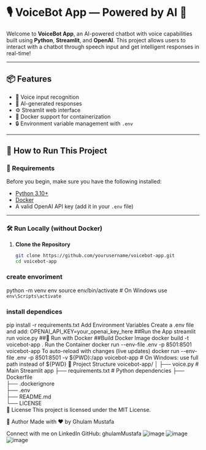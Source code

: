 # 🎙️ VoiceBot App — Powered by AI 🤖

Welcome to **VoiceBot App**, an AI-powered chatbot with voice capabilities built using **Python**, **Streamlit**, and **OpenAI**. This project allows users to interact with a chatbot through speech input and get intelligent responses in real-time!

---

## 📦 Features

- 🎤 Voice input recognition
- 💬 AI-generated responses
- ⚙️ Streamlit web interface
- 🐳 Docker support for containerization
- 🔒 Environment variable management with `.env`

---

## 🚀 How to Run This Project

### 🔧 Requirements

Before you begin, make sure you have the following installed:

- [Python 3.10+](https://www.python.org/downloads/)
- [Docker](https://www.docker.com/products/docker-desktop)
- A valid OpenAI API key (add it in your `.env` file)

---

### 🛠️ Run Locally (without Docker)

1. **Clone the Repository**
   ```bash
   git clone https://github.com/yourusername/voicebot-app.git
   cd voicebot-app
### create envoriment 
python -m venv env
source env/bin/activate  # On Windows use `env\Scripts\activate`
### install dependices 
pip install -r requirements.txt
Add Environment Variables
Create a .env file and add:
OPENAI_API_KEY=your_openai_key_here
##Run the App
streamlit run voice.py
##🐳 Run with Docker
##Build Docker Image
docker build -t voicebot-app .
Run the Container
docker run --env-file .env -p 8501:8501 voicebot-app
To auto-reload with changes (live updates)
docker run --env-file .env -p 8501:8501 -v ${PWD}:/app voicebot-app  # On Windows: use full path instead of ${PWD}
📁 Project Structure
voicebot-app/
│
├── voice.py              # Main Streamlit app
├── requirements.txt      # Python dependencies
├── Dockerfile            
├── .dockerignore         
├── .env                  
├── README.md            
└── LICENSE               
📜 License
This project is licensed under the MIT License.

🙌 Author
Made with ❤️ by Ghulam Mustafa

Connect with me on LinkedIn
GitHub: ghulamMustafa
![image](https://github.com/user-attachments/assets/1fa3e515-c678-42c1-a8a8-794b9dde3057)
![image](https://github.com/user-attachments/assets/423918f8-1f28-4b8c-8d86-6a92b9bc3bab)
![image](https://github.com/user-attachments/assets/6d3f52c8-3885-4ddd-93c7-9d7b44fed338)












